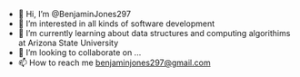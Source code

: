 - 👋 Hi, I’m @BenjaminJones297
- 👀 I’m interested in all kinds of software development
- 🌱 I’m currently learning about data structures and computing algorithims at Arizona State University
- 💞️ I’m looking to collaborate on ...
- 📫 How to reach me benjaminjones297@gmail.com

<!---
BenjaminJones297/BenjaminJones297 is a ✨ special ✨ repository because its `README.md` (this file) appears on your GitHub profile.
You can click the Preview link to take a look at your changes.
--->
